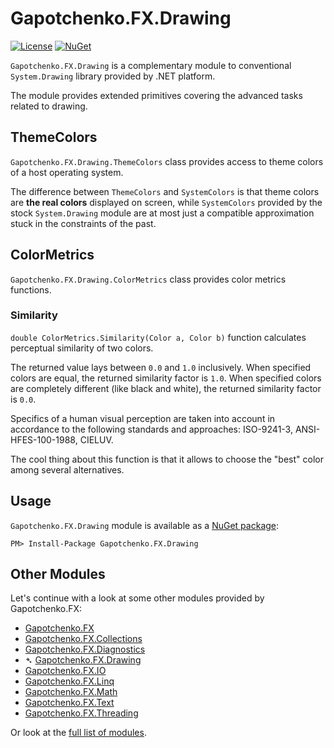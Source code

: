 ﻿# Gapotchenko.FX.Drawing

[![License](https://img.shields.io/badge/license-MIT-green.svg)](../../LICENSE)
[![NuGet](https://img.shields.io/nuget/v/Gapotchenko.FX.Drawing.svg)](https://www.nuget.org/packages/Gapotchenko.FX.Drawing)

`Gapotchenko.FX.Drawing` is a complementary module to conventional `System.Drawing` library provided by .NET platform.

The module provides extended primitives covering the advanced tasks related to drawing.

## ThemeColors

`Gapotchenko.FX.Drawing.ThemeColors` class provides access to theme colors of a host operating system.

The difference between `ThemeColors` and `SystemColors` is that theme colors are **the real colors** displayed on screen,
while `SystemColors` provided by the stock `System.Drawing` module are at most just a compatible approximation stuck in the constraints of the past.

## ColorMetrics

`Gapotchenko.FX.Drawing.ColorMetrics` class provides color metrics functions.

### Similarity

`double ColorMetrics.Similarity(Color a, Color b)` function calculates perceptual similarity of two colors.

The returned value lays between `0.0` and `1.0` inclusively.
When specified colors are equal, the returned similarity factor is `1.0`.
When specified colors are completely different (like black and white), the returned similarity factor is `0.0`.

Specifics of a human visual perception are taken into account in accordance to the following standards and approaches:
ISO-9241-3, ANSI-HFES-100-1988, CIELUV.

The cool thing about this function is that it allows to choose the "best" color among several alternatives.

## Usage

`Gapotchenko.FX.Drawing` module is available as a [NuGet package](https://nuget.org/packages/Gapotchenko.FX.Drawing):

```
PM> Install-Package Gapotchenko.FX.Drawing
```

## Other Modules

Let's continue with a look at some other modules provided by Gapotchenko.FX:

- [Gapotchenko.FX](../Gapotchenko.FX)
- [Gapotchenko.FX.Collections](../Gapotchenko.FX.Collections)
- [Gapotchenko.FX.Diagnostics](../Gapotchenko.FX.Diagnostics.CommandLine)
- &#x27B4; [Gapotchenko.FX.Drawing](../Gapotchenko.FX.Drawing)
- [Gapotchenko.FX.IO](../Gapotchenko.FX.IO)
- [Gapotchenko.FX.Linq](../Gapotchenko.FX.Linq)
- [Gapotchenko.FX.Math](../Gapotchenko.FX.Math)
- [Gapotchenko.FX.Text](../Gapotchenko.FX.Text)
- [Gapotchenko.FX.Threading](../Gapotchenko.FX.Threading)

Or look at the [full list of modules](..#available-modules).
